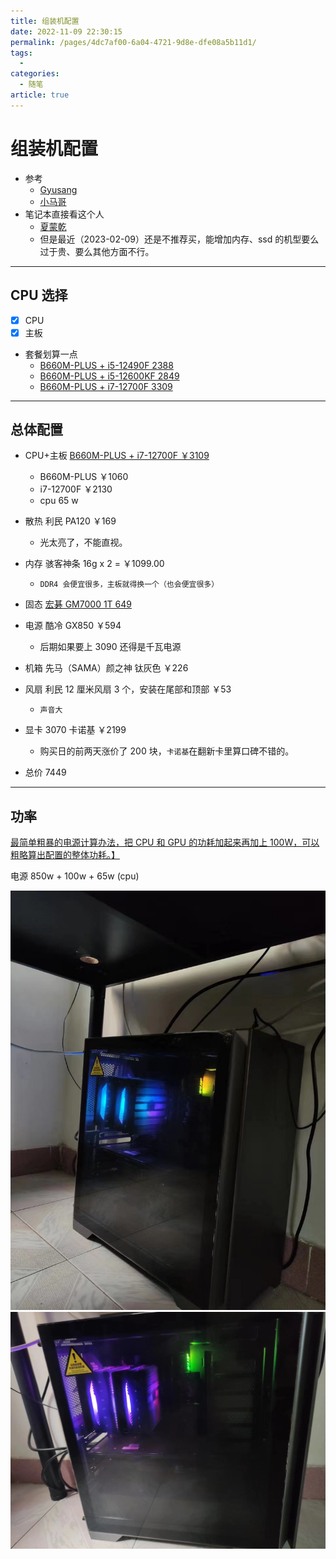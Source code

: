 ```yaml
---
title: 组装机配置
date: 2022-11-09 22:30:15
permalink: /pages/4dc7af00-6a04-4721-9d8e-dfe08a5b11d1/
tags:
  - 
categories:
  - 随笔
article: true
---
```


# 组装机配置

- 参考
  - [Gyusang](https://zhuanlan.zhihu.com/p/217881116)
  - [小马哥](https://zhuanlan.zhihu.com/p/574398019)
- 笔记本直接看这个人
  - [夏蒙乾](https://www.zhihu.com/people/xiamengqian)
  - 但是最近（2023-02-09）还是不推荐买，能增加内存、ssd 的机型要么过于贵、要么其他方面不行。

---

## CPU 选择

- [x] CPU
- [x] 主板

- 套餐划算一点
  - [B660M-PLUS + i5-12490F 2388](https://item.jd.com/10003740064.html#crumb-wrap)
  - [B660M-PLUS + i5-12600KF 2849](https://item.jd.com/100018923031.html#crumb-wrap)
  - [B660M-PLUS + i7-12700F 3309](https://item.jd.com/100018923031.html#crumb-wrap)

---

## 总体配置

- CPU+主板 [B660M-PLUS + i7-12700F ￥3109](https://item.jd.com/100018923031.html#crumb-wrap)
  - B660M-PLUS ￥1060
  - i7-12700F ￥2130
  - cpu 65 w
- 散热 利民 PA120 ￥169
  - 光太亮了，不能直视。
- 内存 骇客神条 16g x 2 = ￥1099.00
  - `DDR4 会便宜很多，主板就得换一个（也会便宜很多）`
- 固态 [宏碁 GM7000 1T 649](https://item.jd.com/100027922632.html)
- 电源 酷冷 GX850 ￥594
  - 后期如果要上 3090 还得是千瓦电源
- 机箱 先马（SAMA）颜之神 钛灰色 ￥226
- 风扇 利民 12 厘米风扇 3 个，安装在尾部和顶部 ￥53
  - `声音大`
- 显卡 3070 卡诺基 ￥2199
  - 购买日的前两天涨价了 200 块，`卡诺基`在翻新卡里算口碑不错的。

- 总价 7449

---

## 功率

[最简单粗暴的电源计算办法，把 CPU 和 GPU 的功耗加起来再加上 100W，可以粗略算出配置的整体功耗。】](https://www.zhihu.com/question/517028071)

电源 850w + 100w + 65w (cpu)

![](../images/2023-02-09-11-02-01.png)
![](../images/2023-02-09-11-02-10.png)
